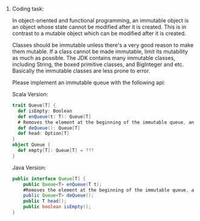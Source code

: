 1. Coding task:

    In object-oriented and functional programming, an immutable object is an object whose state cannot be modified after it is created. This is in contrast to a mutable object which can be modified after it is created. 

    Classes should be immutable unless there's a very good reason to make them mutable. If a class cannot be made immutable, limit its mutability as much as possible. The JDK contains many immutable classes, including String, the boxed primitive classes, and BigInteger and etc. Basically the immutable classes are less prone to error. 

    Please implement an immutable queue with the following api:
	
    Scala Version:
    ```scala
	trait Queue[T] {
	  def isEmpty: Boolean
	  def enQueue(t: T): Queue[T]
	  # Removes the element at the beginning of the immutable queue, and returns the new queue.
	  def deQueue(): Queue[T]
	  def head: Option[T]
	}
	object Queue {
	  def empty[T]: Queue[T] = ???
	}
    ```

    Java Version:
    ```java
	public interface Queue[T] {
	    public Queue<T> enQueue(T t);
	    #Removes the element at the beginning of the immutable queue, and returns the new queue.
	    public Queue<T> deQueue();
	    public T head();
	    public boolean isEmpty();
	}
    ```